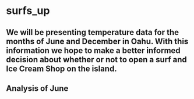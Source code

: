 # surfs_up

## We will be presenting temperature data for the months of June and December in Oahu. With this information we hope to make a better informed decision about whether or not to open a surf and Ice Cream Shop on the island.

## Analysis of June
